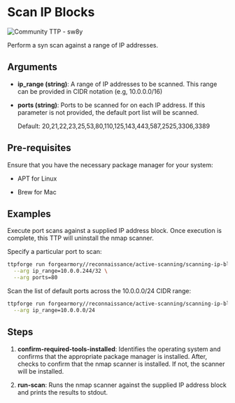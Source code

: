 # Scan IP Blocks

![Community TTP - sw8y](https://img.shields.io/badge/Community_TTP-green)

Perform a syn scan against a range of IP addresses.

## Arguments

- **ip_range (string)**: A range of IP addresses to be scanned.
  This range can be provided in CIDR notation (e.g, 10.0.0.0/16)

- **ports (string)**: Ports to be scanned for on each IP address. If this
  parameter is not provided, the default port list will be scanned.

  Default: 20,21,22,23,25,53,80,110,125,143,443,587,2525,3306,3389

## Pre-requisites

Ensure that you have the necessary package manager for your system:

- APT for Linux

- Brew for Mac

## Examples

Execute port scans against a supplied IP address block. Once execution is
complete, this TTP will uninstall the nmap scanner.

Specify a particular port to scan:

```bash
ttpforge run forgearmory//reconnaissance/active-scanning/scanning-ip-blocks.yaml \
  --arg ip_range=10.0.0.244/32 \
  --arg ports=80
```

Scan the list of default ports across the 10.0.0.0/24 CIDR range:

```bash
ttpforge run forgearmory//reconnaissance/active-scanning/scanning-ip-blocks.yaml \
  --arg ip_range=10.0.0.0/24
```

## Steps

1. **confirm-required-tools-installed**: Identifies the operating system
   and confirms that the appropriate package manager is installed.
   After, checks to confirm that the nmap scanner is installed. If not, the
   scanner will be installed.

1. **run-scan**: Runs the nmap scanner against the supplied IP address
   block and prints the results to stdout.
